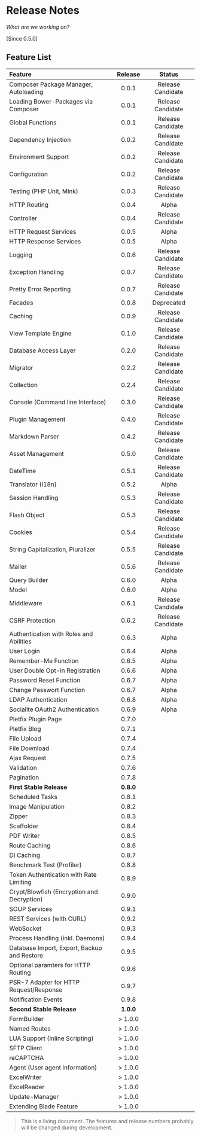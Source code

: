 # Release Notes

_What are we working on?_

[Since 0.5.0]

## Feature List

| Feature  | Release | Status |
|:---------|:-------:|:------:|
| Composer Package Manager, Autoloading | 0.0.1 | Release Candidate |
| Loading Bower-Packages via Composer | 0.0.1 | Release Candidate | 
| Global Functions |  0.0.1 | Release Candidate |
| Dependency Injection | 0.0.2 | Release Candidate | 
| Environment Support | 0.0.2 | Release Candidate |
| Configuration | 0.0.2 | Release Candidate |
| Testing (PHP Unit, Mink) | 0.0.3 | Release Candidate |
| HTTP Routing | 0.0.4 | Alpha |
| Controller | 0.0.4 | Release Candidate |
| HTTP Request Services | 0.0.5 | Alpha |
| HTTP Response Services | 0.0.5 | Alpha |
| Logging | 0.0.6 | Release Candidate |
| Exception Handling | 0.0.7 | Release Candidate |
| Pretty Error Reporting |  0.0.7 | Release Candidate |
| Facades | 0.0.8 | Deprecated |
| Caching | 0.0.9 | Release Candidate |
| View Template Engine | 0.1.0 | Release Candidate |
| Database Access Layer | 0.2.0 | Release Candidate |
| Migrator | 0.2.2 | Release Candidate |
| Collection | 0.2.4 | Release Candidate |
| Console (Command line Interface) | 0.3.0 | Release Candidate | 
| Plugin Management | 0.4.0 | Release Candidate |
| Markdown Parser | 0.4.2 | Release Candidate |
| Asset Management | 0.5.0 | Release Candidate |
| DateTime | 0.5.1 | Release Candidate |
| Translator (l18n) | 0.5.2 | Alpha |
| Session Handling | 0.5.3 | Release Candidate |
| Flash Object | 0.5.3 | Release Candidate |
| Cookies | 0.5.4 | Release Candidate |
| String Capitalization, Pluralizer | 0.5.5 | Release Candidate |
| Mailer | 0.5.6 | Release Candidate |
| Query Builder | 0.6.0 | Alpha |
| Model | 0.6.0 | Alpha |
| Middleware | 0.6.1 | Release Candidate |
| CSRF Protection | 0.6.2 | Release Candidate |
| Authentication with Roles and Abilities | 0.6.3 | Alpha |
| User Login | 0.6.4 | Alpha |
| Remember-Me Function | 0.6.5| Alpha |
| User Double Opt-in Registration | 0.6.6 | Alpha |
| Password Reset Function | 0.6.7 | Alpha |
| Change Passwort Function | 0.6.7 | Alpha |
| LDAP Authentication | 0.6.8 | Alpha |
| Socialite OAuth2 Authentication | 0.6.9 | Alpha |
| Pletfix Plugin Page| 0.7.0 | |
| Pletfix Blog| 0.7.1 | |
| File Upload | 0.7.4 | |
| File Download | 0.7.4 | |
| Ajax Request | 0.7.5 | |
| Validation| 0.7.6 | |
| Pagination | 0.7.8 | |
| **First Stable Release** | **0.8.0** | |
| Scheduled Tasks | 0.8.1 | |
| Image Manipulation | 0.8.2 | |
| Zipper | 0.8.3 | |
| Scaffolder | 0.8.4 | |
| PDF Writer | 0.8.5 | |
| Route Caching | 0.8.6 | |
| DI Caching | 0.8.7 | |
| Benchmark Test (Profiler) | 0.8.8 | |
| Token Authentication with Rate Limiting | 0.8.9 | |
| Crypt/Blowfish (Encryption and Decryption) | 0.9.0 | |
| SOUP Services | 0.9.1 | |
| REST Services (with CURL) | 0.9.2 | |
| WebSocket | 0.9.3 | |
| Process Handling (inkl. Daemons) | 0.9.4 | |
| Database Import, Export, Backup and Restore | 0.9.5 | |
| Optional paramters for HTTP Routing | 0.9.6 | |
| PSR-7 Adapter for HTTP Request/Response | 0.9.7 | |
| Notification Events | 0.9.8 | |
| **Second Stable Release** | **1.0.0** | |
| FormBuilder| &gt; 1.0.0 | |
| Named Routes | &gt; 1.0.0 | |
| LUA Support (Inline Scripting) | &gt; 1.0.0 | |
| SFTP Client | &gt; 1.0.0 | |
| reCAPTCHA | &gt; 1.0.0 | |
| Agent (User agent information) | &gt; 1.0.0 | |
| ExcelWriter | &gt; 1.0.0 | |
| ExcelReader | &gt; 1.0.0 | |
| Update-Manager | &gt; 1.0.0 | |
| Extending Blade Feature | &gt; 1.0.0 | |

> <i class="fa fa-exclamation-circle fa-2x" aria-hidden="true"></i> 
> This is a living document. The features and release numbers probably will be changed during development. 

